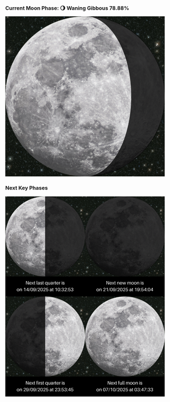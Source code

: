 ### Current Moon Phase: 🌖 Waning Gibbous 78.88%
![Moon Phase](moonphase.png)
### Next Key Phases
![Gallery](gallery.png)